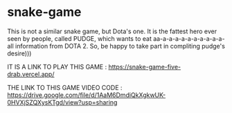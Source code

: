 # snake-game
This is not a similar snake game, but Dota's one. It is the fattest hero ever seen by people, called PUDGE, which wants to eat aa-a-a-a-a-a-a-a-a-a-a-all information from DOTA 2. So, be happy to take part in compliting pudge's desire)))


IT IS A LINK TO PLAY THIS GAME : https://snake-game-five-drab.vercel.app/


THE LINK TO THIS GAME VIDEO CODE : 
https://drive.google.com/file/d/1AaM6DmdiQkXgkwUK-0HVXjSZQXysKTgd/view?usp=sharing
